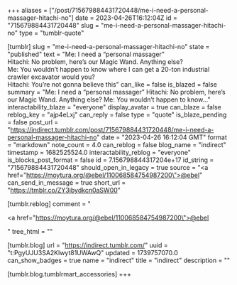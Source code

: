 +++
aliases = ["/post/715679884431720448/me-i-need-a-personal-massager-hitachi-no"]
date = 2023-04-26T16:12:04Z
id = "715679884431720448"
slug = "me-i-need-a-personal-massager-hitachi-no"
type = "tumblr-quote"

[tumblr]
slug = "me-i-need-a-personal-massager-hitachi-no"
state = "published"
text = "Me: I need a &ldquo;personal massager&rdquo;<br/>Hitachi: No problem, here&rsquo;s our Magic Wand. Anything else?<br/>Me: You wouldn&rsquo;t happen to know where I can get a 20-ton industrial crawler excavator would you?<br/>Hitachi: You&rsquo;re not gonna believe this"
can_like = false
is_blazed = false
summary = "Me: I need a “personal massager” Hitachi: No problem, here’s our Magic Wand. Anything else? Me: You wouldn’t happen to know..."
interactability_blaze = "everyone"
display_avatar = true
can_blaze = false
reblog_key = "ajp4eLxj"
can_reply = false
type = "quote"
is_blaze_pending = false
post_url = "https://indirect.tumblr.com/post/715679884431720448/me-i-need-a-personal-massager-hitachi-no"
date = "2023-04-26 16:12:04 GMT"
format = "markdown"
note_count = 4.0
can_reblog = false
blog_name = "indirect"
timestamp = 1682525524.0
interactability_reblog = "everyone"
is_blocks_post_format = false
id = 7.156798844317204e+17
id_string = "715679884431720448"
should_open_in_legacy = true
source = "<a href=\"https://moytura.org/@ebel/110068584754987200\">@ebel</a>"
can_send_in_message = true
short_url = "https://tmblr.co/ZY3jbydkcn0aSW00"

[tumblr.reblog]
comment = "<p><a href=\"https://moytura.org/@ebel/110068584754987200\">@ebel</a></p>"
tree_html = ""

[tumblr.blog]
url = "https://indirect.tumblr.com/"
uuid = "t:PgyUJU3SA2Klwyt81UWAwQ"
updated = 1739757070.0
can_show_badges = true
name = "indirect"
title = "indirect"
description = ""

[tumblr.blog.tumblrmart_accessories]
+++
